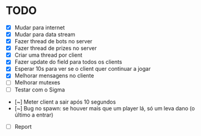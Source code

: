 # TODO

- [X] Mudar para internet
- [X] Mudar para data stream
- [X] Fazer thread de bots no server
- [X] Fazer thread de prizes no server
- [X] Criar uma thread por client
- [X] Fazer update do field para todos os clients
- [X] Esperar 10s para ver se o client quer continuar a jogar
- [X] Melhorar mensagens no cliente
- [ ] Melhorar mutexes
- [ ] Testar com o Sigma
- [~] Meter client a sair após 10 segundos
- [~] Bug no spawn: se houver mais que um player lá, só um leva dano (o último a entrar)
- [ ] Report
